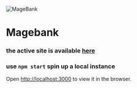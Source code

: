 ![MageBank](./public/favicon.ico)
# Magebank

### the active site is available [here](https://somehting.com)

### use `npm start` spin up a local instance
Open [http://localhost:3000](http://localhost:3000) to view it in the browser.